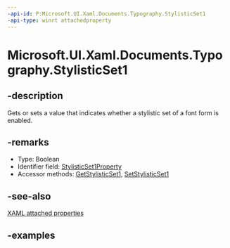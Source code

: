 ```yaml
---
-api-id: P:Microsoft.UI.Xaml.Documents.Typography.StylisticSet1
-api-type: winrt attachedproperty
---
```


# Microsoft.UI.Xaml.Documents.Typography.StylisticSet1

<!--
see GetStylisticSet1, and SetStylisticSet1
-->

## -description

Gets or sets a value that indicates whether a stylistic set of a font form is enabled.

## -remarks

<ul><li>Type: Boolean</li><li>Identifier field: <a href="/uwp/api/windows.ui.xaml.documents.typography.stylisticset1property">StylisticSet1Property</a></li><li>Accessor methods: <a href="/uwp/api/windows.ui.xaml.documents.typography.getstylisticset1">GetStylisticSet1</a>, <a href="/uwp/api/windows.ui.xaml.documents.typography.setstylisticset1">SetStylisticSet1</a></li></ul>

## -see-also

[XAML attached properties](/windows/uwp/xaml-platform/attached-properties-overview)

## -examples


